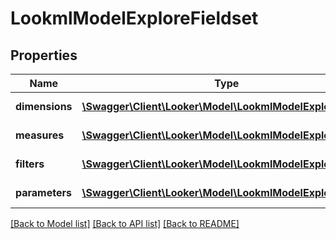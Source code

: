# LookmlModelExploreFieldset

## Properties
Name | Type | Description | Notes
------------ | ------------- | ------------- | -------------
**dimensions** | [**\Swagger\Client\Looker\Model\LookmlModelExploreField[]**](LookmlModelExploreField.md) | Array of dimensions | [optional] 
**measures** | [**\Swagger\Client\Looker\Model\LookmlModelExploreField[]**](LookmlModelExploreField.md) | Array of measures | [optional] 
**filters** | [**\Swagger\Client\Looker\Model\LookmlModelExploreField[]**](LookmlModelExploreField.md) | Array of filters | [optional] 
**parameters** | [**\Swagger\Client\Looker\Model\LookmlModelExploreField[]**](LookmlModelExploreField.md) | Array of parameters | [optional] 

[[Back to Model list]](../README.md#documentation-for-models) [[Back to API list]](../README.md#documentation-for-api-endpoints) [[Back to README]](../README.md)


